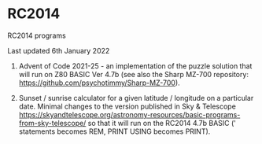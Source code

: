 # RC2014
RC2014 programs

Last updated 6th January 2022

1. Advent of Code 2021-25 - an implementation of the puzzle solution that will run on Z80 BASIC Ver 4.7b (see also the Sharp MZ-700 repository: https://github.com/psychotimmy/Sharp-MZ-700).

2. Sunset / sunrise calculator for a given latitude / longitude on a particular date. Minimal changes to the version published in Sky & Telescope https://skyandtelescope.org/astronomy-resources/basic-programs-from-sky-telescope/ so that it will run on the RC2014 4.7b BASIC (' statements becomes REM, PRINT USING becomes PRINT).
